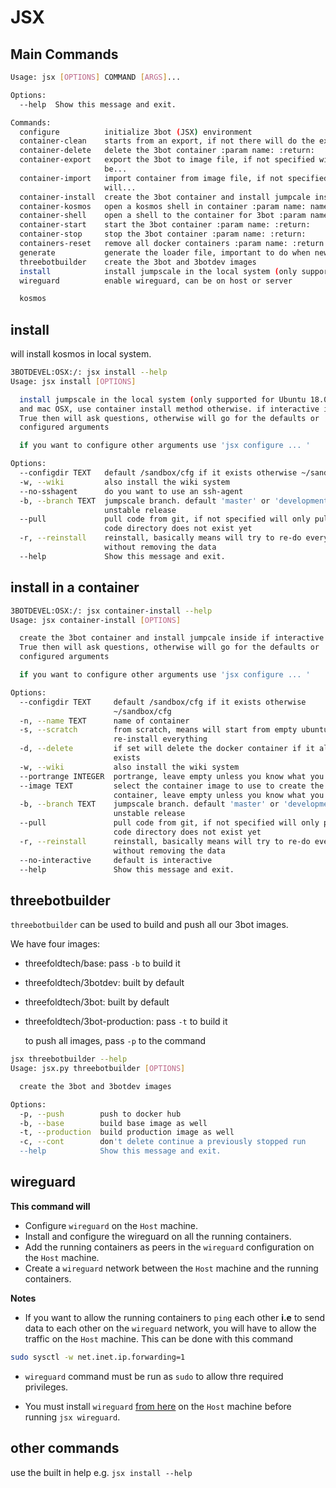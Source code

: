 
# JSX

## Main Commands

```bash
Usage: jsx [OPTIONS] COMMAND [ARGS]...

Options:
  --help  Show this message and exit.

Commands:
  configure          initialize 3bot (JSX) environment
  container-clean    starts from an export, if not there will do the export...
  container-delete   delete the 3bot container :param name: :return:
  container-export   export the 3bot to image file, if not specified will
                     be...
  container-import   import container from image file, if not specified
                     will...
  container-install  create the 3bot container and install jumpcale inside...
  container-kosmos   open a kosmos shell in container :param name: name of...
  container-shell    open a shell to the container for 3bot :param name:...
  container-start    start the 3bot container :param name: :return:
  container-stop     stop the 3bot container :param name: :return:
  containers-reset   remove all docker containers :param name: :return:
  generate           generate the loader file, important to do when new...
  threebotbuilder    create the 3bot and 3botdev images
  install            install jumpscale in the local system (only supported...
  wireguard          enable wireguard, can be on host or server

  kosmos
```


## install

will install  kosmos in local system.

```bash
3BOTDEVEL:OSX:/: jsx install --help
Usage: jsx install [OPTIONS]

  install jumpscale in the local system (only supported for Ubuntu 18.04+
  and mac OSX, use container install method otherwise. if interactive is
  True then will ask questions, otherwise will go for the defaults or
  configured arguments

  if you want to configure other arguments use 'jsx configure ... '

Options:
  --configdir TEXT   default /sandbox/cfg if it exists otherwise ~/sandbox/cfg
  -w, --wiki         also install the wiki system
  --no-sshagent      do you want to use an ssh-agent
  -b, --branch TEXT  jumpscale branch. default 'master' or 'development' for
                     unstable release
  --pull             pull code from git, if not specified will only pull if
                     code directory does not exist yet
  -r, --reinstall    reinstall, basically means will try to re-do everything
                     without removing the data
  --help             Show this message and exit.
```

## install in a container

```bash
3BOTDEVEL:OSX:/: jsx container-install --help
Usage: jsx container-install [OPTIONS]

  create the 3bot container and install jumpcale inside if interactive is
  True then will ask questions, otherwise will go for the defaults or
  configured arguments

  if you want to configure other arguments use 'jsx configure ... '

Options:
  --configdir TEXT     default /sandbox/cfg if it exists otherwise
                       ~/sandbox/cfg
  -n, --name TEXT      name of container
  -s, --scratch        from scratch, means will start from empty ubuntu and
                       re-install everything
  -d, --delete         if set will delete the docker container if it already
                       exists
  -w, --wiki           also install the wiki system
  --portrange INTEGER  portrange, leave empty unless you know what you do.
  --image TEXT         select the container image to use to create the
                       container, leave empty unless you know what you do (-:
  -b, --branch TEXT    jumpscale branch. default 'master' or 'development' for
                       unstable release
  --pull               pull code from git, if not specified will only pull if
                       code directory does not exist yet
  -r, --reinstall      reinstall, basically means will try to re-do everything
                       without removing the data
  --no-interactive     default is interactive
  --help               Show this message and exit.
```

## threebotbuilder

`threebotbuilder` can be used to build and push all our 3bot images.

  We have four images:
- threefoldtech/base: pass `-b` to build it
- threefoldtech/3botdev: built by default
- threefoldtech/3bot: built by default
- threefoldtech/3bot-production: pass `-t` to build it

  to push all images, pass `-p` to the command

```bash
jsx threebotbuilder --help
Usage: jsx.py threebotbuilder [OPTIONS]

  create the 3bot and 3botdev images

Options:
  -p, --push        push to docker hub
  -b, --base        build base image as well
  -t, --production  build production image as well
  -c, --cont        don't delete continue a previously stopped run
  --help            Show this message and exit.

```
## wireguard

**This command will**
* Configure ```wireguard``` on the ```Host``` machine.
* Install and configure the wireguard on all the running containers.
* Add the running containers as peers in the ```wireguard``` configuration on the ```Host``` machine.
* Create a ```wireguard``` network between the ``Host`` machine and the running containers.

**Notes**
* If you want to allow the running containers to ```ping``` each other **i.e** to send data to each other on the ```wireguard``` network, you will have to allow the traffic on the ```Host``` machine.
This can be done with this command
```bash
sudo sysctl -w net.inet.ip.forwarding=1
```

* ```wireguard``` command must be run as ```sudo``` to allow thre required privileges.

* You must install ```wireguard``` [from here](https://www.wireguard.com/install/) on the ```Host``` machine before running `jsx wireguard`.



## other commands

use the built in help e.g. ```jsx install --help```
